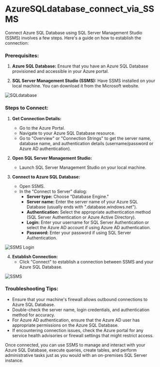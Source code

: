 # AzureSQLdatabase_connect_via_SSMS
Connect Azure SQL Database using SQL Server Management Studio (SSMS) involves a few steps. Here's a guide on how to establish the connection:

### Prerequisites:
1. **Azure SQL Database:** Ensure that you have an Azure SQL Database provisioned and accessible in your Azure portal.
  
2. **SQL Server Management Studio (SSMS):** Have SSMS installed on your local machine. You can download it from the Microsoft website.

![SQLdatabase](https://github.com/prasadDPR/My-Cloud-Projects/assets/121819069/196278f9-1c4f-49ac-b0fa-d87189795b9c)

### Steps to Connect:

1. **Get Connection Details:**
   - Go to the Azure Portal.
   - Navigate to your Azure SQL Database resource.
   - Go to "Overview" or "Connection Strings" to get the server name, database name, and authentication details (username/password or Azure AD authentication).

2. **Open SQL Server Management Studio:**
   - Launch SQL Server Management Studio on your local machine.

3. **Connect to Azure SQL Database:**
   - Open SSMS.
   - In the "Connect to Server" dialog:
     - **Server type:** Choose "Database Engine."
     - **Server name:** Enter the server name of your Azure SQL Database (usually ends with ".database.windows.net").
     - **Authentication:** Select the appropriate authentication method (SQL Server Authentication or Azure Active Directory).
     - **Login:** Enter your username for SQL Server Authentication or select the Azure AD account if using Azure AD authentication.
     - **Password:** Enter your password if using SQL Server Authentication.
       
![SSMS Login](https://github.com/prasadDPR/My-Cloud-Projects/assets/121819069/ea3b9d03-c4af-4d2a-abc4-0e478975db77)

4. **Establish Connection:**
   - Click "Connect" to establish a connection between SSMS and your Azure SQL Database.
  
![SSMS](https://github.com/prasadDPR/My-Cloud-Projects/assets/121819069/51837949-3058-4fbe-9621-b5513029aa26)

### Troubleshooting Tips:

- Ensure that your machine's firewall allows outbound connections to Azure SQL Database.
- Double-check the server name, login credentials, and authentication method for accuracy.
- For Azure AD authentication, ensure that the Azure AD user has appropriate permissions on the Azure SQL Database.
- If encountering connection issues, check the Azure portal for any service health advisories or firewall settings that might restrict access.

Once connected, you can use SSMS to manage and interact with your Azure SQL Database, execute queries, create tables, and perform administrative tasks just as you would with an on-premises SQL Server instance.
